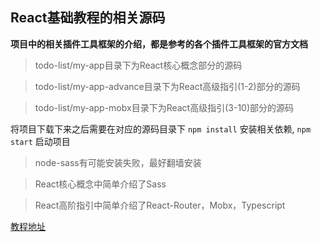 ## React基础教程的相关源码

 **项目中的相关插件工具框架的介绍，都是参考的各个插件工具框架的官方文档**
 
> todo-list/my-app目录下为React核心概念部分的源码

> todo-list/my-app-advance目录下为React高级指引(1-2)部分的源码

> todo-list/my-app-mobx目录下为React高级指引(3-10)部分的源码

将项目下载下来之后需要在对应的源码目录下 `npm install` 安装相关依赖, `npm start` 启动项目

> node-sass有可能安装失败，最好翻墙安装

> React核心概念中简单介绍了Sass

> React高阶指引中简单介绍了React-Router，Mobx，Typescript

[教程地址](https://note.youdao.com/ynoteshare1/index.html?id=d0ef8dca583545abb011a5310df0ac12&type=notebook)

